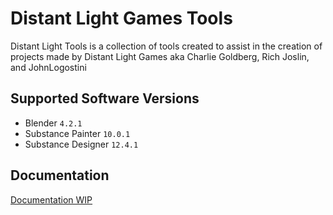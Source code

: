 Distant Light Games Tools
=============
Distant Light Tools is a collection of tools created to assist in the creation of projects made by Distant Light Games aka Charlie Goldberg, Rich Joslin, and JohnLogostini

Supported Software Versions
--------
- Blender ``4.2.1``
- Substance Painter ``10.0.1``
- Substance Designer ``12.4.1``

Documentation
--------
[Documentation WIP](https://github.com/distantlightgames/DLG-Tools/blob/main/.docs/en/docs.md)